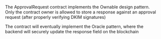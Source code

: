 The ApprovalRequest contract implements the Ownable design pattern. Only the contract owner is allowed to store a response against an approval request (after properly verifying DKIM signatures)

The contract will eventually implement the Oracle pattern, where the backend will securely update the response field on the blockchain
